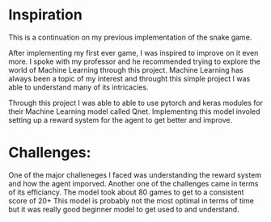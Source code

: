 # Inspiration

This is a continuation on my previous implementation of the snake game.

After implementing my first ever game, I was inspired to improve on it even more. I spoke with my professor and he recommended trying to explore the world of Machine Learning through this project. Machine Learning has always been a topic of my interest and throught this simple project I was able to understand many of its intricacies. 

Through this project I was able to able to use pytorch and keras modules for their Machine Learning model called Qnet. Implementing this model involed setting up a reward system for the agent to get better and improve.

# Challenges:

One of the major challeneges I faced was understanding the reward system and how the agent imporved. 
Another one of the challenges came in terms of its efficiancy. The model took about 80 games to get to a consistent score of 20+
This model is probably not the most optimal in terms of time but it was really good beginner model to get used to and understand.
